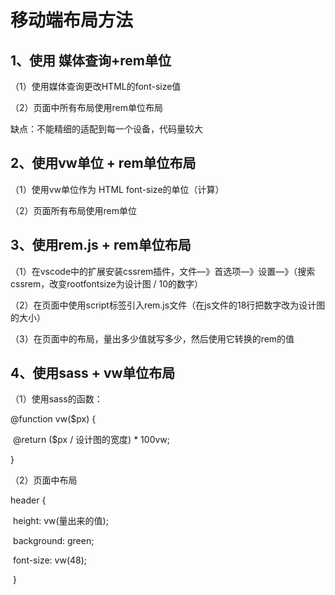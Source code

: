 # 移动端布局方法

## 1、使用 媒体查询+rem单位

（1）使用媒体查询更改HTML的font-size值

（2）页面中所有布局使用rem单位布局

缺点：不能精细的适配到每一个设备，代码量较大



## 2、使用vw单位 + rem单位布局

（1）使用vw单位作为 HTML font-size的单位（计算）

（2）页面所有布局使用rem单位



## 3、使用rem.js + rem单位布局

（1）在vscode中的扩展安装cssrem插件，文件—》首选项—》设置—》（搜索cssrem，改变rootfontsize为设计图 / 10的数字）

（2）在页面中使用script标签引入rem.js文件（在js文件的18行把数字改为设计图的大小）

（3）在页面中的布局，量出多少值就写多少，然后使用它转换的rem的值



## 4、使用sass + vw单位布局

（1）使用sass的函数：

@function vw($px) {

​    @return ($px / 设计图的宽度) * 100vw;

}

（2）页面中布局

header {

​        height: vw(量出来的值);

​        background: green;

​        font-size: vw(48);

​    }